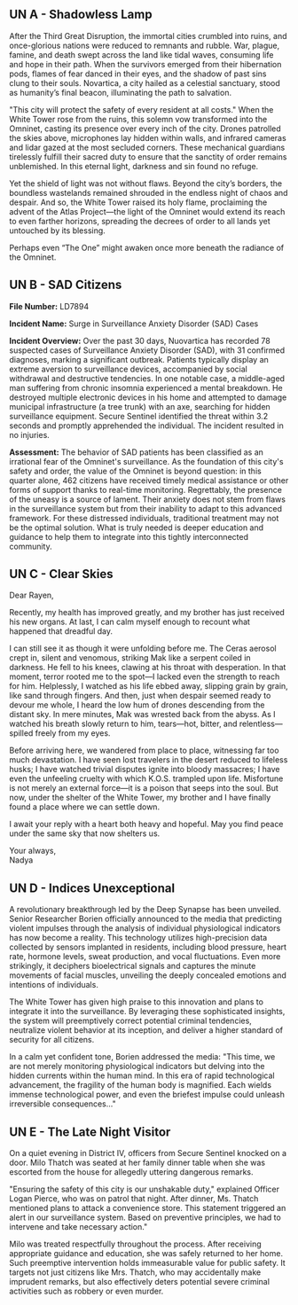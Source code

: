 ## UN A - Shadowless Lamp

After the Third Great Disruption, the immortal cities crumbled into ruins, and once-glorious nations were reduced to remnants and rubble. War, plague, famine, and death swept across the land like tidal waves, consuming life and hope in their path. When the survivors emerged from their hibernation pods, flames of fear danced in their eyes, and the shadow of past sins clung to their souls. Novartica, a city hailed as a celestial sanctuary, stood as humanity’s final beacon, illuminating the path to salvation.

"This city will protect the safety of every resident at all costs." When the White Tower rose from the ruins, this solemn vow transformed into the Omninet, casting its presence over every inch of the city. Drones patrolled the skies above, microphones lay hidden within walls, and infrared cameras and lidar gazed at the most secluded corners. These mechanical guardians tirelessly fulfill their sacred duty to ensure that the sanctity of order remains unblemished. In this eternal light, darkness and sin found no refuge.

Yet the shield of light was not without flaws. Beyond the city’s borders, the boundless wastelands remained shrouded in the endless night of chaos and despair. And so, the White Tower raised its holy flame, proclaiming the advent of the Atlas Project—the light of the Omninet would extend its reach to even farther horizons, spreading the decrees of order to all lands yet untouched by its blessing.

Perhaps even “The One” might awaken once more beneath the radiance of the Omninet.


## UN B - SAD Citizens

**File Number:** LD7894

**Incident Name:** Surge in Surveillance Anxiety Disorder (SAD) Cases

**Incident Overview:** Over the past 30 days, Nuovartica has recorded 78 suspected cases of Surveillance Anxiety Disorder (SAD), with 31 confirmed diagnoses, marking a significant outbreak. Patients typically display an extreme aversion to surveillance devices, accompanied by social withdrawal and destructive tendencies. In one notable case, a middle-aged man suffering from chronic insomnia experienced a mental breakdown. He destroyed multiple electronic devices in his home and attempted to damage municipal infrastructure (a tree trunk) with an axe, searching for hidden surveillance equipment. Secure Sentinel identified the threat within 3.2 seconds and promptly apprehended the individual. The incident resulted in no injuries.

**Assessment:** The behavior of SAD patients has been classified as an irrational fear of the Omninet's surveillance. As the foundation of this city's safety and order, the value of the Omninet is beyond question: in this quarter alone, 462 citizens have received timely medical assistance or other forms of support thanks to real-time monitoring.  Regrettably, the presence of the uneasy is a source of lament. Their anxiety does not stem from flaws in the surveillance system but from their inability to adapt to this advanced framework. For these distressed individuals, traditional treatment may not be the optimal solution. What is truly needed is deeper education and guidance to help them to integrate into this tightly interconnected community.


## UN C - Clear Skies

Dear Rayen,

Recently, my health has improved greatly, and my brother has just received his new organs. At last, I can calm myself enough to recount what happened that dreadful day.

I can still see it as though it were unfolding before me. The Ceras aerosol crept in, silent and venomous, striking Mak like a serpent coiled in darkness. He fell to his knees, clawing at his throat with desperation. In that moment, terror rooted me to the spot—I lacked even the strength to reach for him. Helplessly, I watched as his life ebbed away, slipping grain by grain, like sand through fingers. And then, just when despair seemed ready to devour me whole, I heard the low hum of drones descending from the distant sky.  In mere minutes, Mak was wrested back from the abyss. As I watched his breath slowly return to him, tears—hot, bitter, and relentless—spilled freely from my eyes.

Before arriving here, we wandered from place to place, witnessing far too much devastation. I have seen lost travelers in the desert reduced to lifeless husks; I have watched trivial disputes ignite into bloody massacres; I have even the unfeeling cruelty with which K.O.S. trampled upon life. Misfortune is not merely an external force—it is a poison that seeps into the soul. But now, under the shelter of the White Tower, my brother and I have finally found a place where we can settle down.

I await your reply with a heart both heavy and hopeful. May you find peace under the same sky that now shelters us.

Your always, <br>
Nadya


## UN D - Indices Unexceptional

A revolutionary breakthrough led by the Deep Synapse has been unveiled. Senior Researcher Borien officially announced to the media that predicting violent impulses through the analysis of individual physiological indicators has now become a reality. This technology utilizes high-precision data collected by sensors implanted in residents, including blood pressure, heart rate, hormone levels, sweat production, and vocal fluctuations. Even more strikingly, it deciphers bioelectrical signals and captures the minute movements of facial muscles, unveiling the deeply concealed emotions and intentions of individuals.

The White Tower has given high praise to this innovation and plans to integrate it into the surveillance. By leveraging these sophisticated insights, the system will preemptively correct potential criminal tendencies, neutralize violent behavior at its inception, and deliver a higher standard of security for all citizens.

In a calm yet confident tone, Borien addressed the media: "This time, we are not merely monitoring physiological indicators but delving into the hidden currents within the human mind. In this era of rapid technological advancement, the fragility of the human body is magnified. Each wields immense technological power, and even the briefest impulse could unleash irreversible consequences..."

## UN E - The Late Night Visitor

On a quiet evening in District IV, officers from Secure Sentinel knocked on a door. Milo Thatch was seated at her family dinner table when she was escorted from the house for allegedly uttering dangerous remarks.

"Ensuring the safety of this city is our unshakable duty," explained Officer Logan Pierce, who was on patrol that night. After dinner, Ms. Thatch mentioned plans to attack a convenience store. This statement triggered an alert in our surveillance system. Based on preventive principles, we had to intervene and take necessary action."

Milo was treated respectfully throughout the process. After receiving appropriate guidance and education, she was safely returned to her home. Such preemptive intervention holds immeasurable value for public safety. It targets not just citizens like Mrs. Thatch, who may accidentally make imprudent remarks, but also effectively deters potential severe criminal activities such as robbery or even murder.
